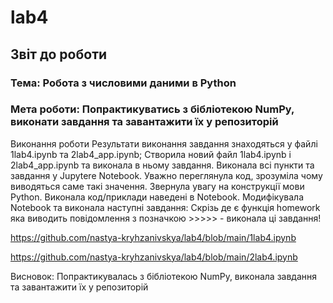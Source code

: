 # lab4

## Звіт до роботи

### Тема: Робота з числовими даними в Python

### Мета роботи: Попрактикуватись з бібліотекою NumPy, виконати завдання та завантажити їх у репозиторій

Виконання роботи
Результати виконання завдання знаходяться у файлі 1lab4.ipynb та 2lab4_app.ipynb;
Створила новий файл 1lab4.ipynb і 2lab4_app.ipynb та виконала в ньому завдання.
Виконала всі пункти та завдання у Jupytere Notebook.
Уважно переглянула код, зрозуміла чому виводяться саме такі значення. Звернула увагу на конструкції мови Python.
Виконала код/приклади наведені в Notebook. Модифікувала Notebook та виконала наступні завдання:
Скрізь де є функція homework яка виводить повідомлення з позначкою >>>>> - виконала ці завдання!

https://github.com/nastya-kryhzanivskya/lab4/blob/main/1lab4.ipynb

https://github.com/nastya-kryhzanivskya/lab4/blob/main/2lab4.ipynb

Висновок: Попрактикувалась з бібліотекою NumPy, виконала завдання та завантажити їх у репозиторій
